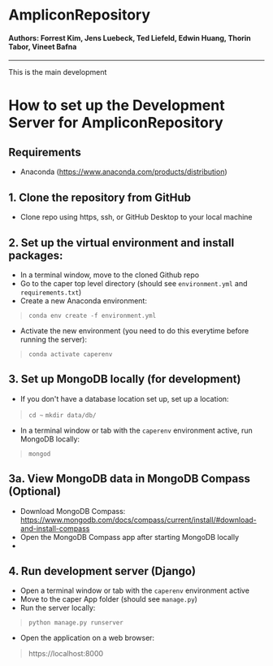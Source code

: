 # AmpliconRepository

#### Authors: Forrest Kim, Jens Luebeck, Ted Liefeld, Edwin Huang, Thorin Tabor, Vineet Bafna
---

This is the main development 

# How to set up the Development Server for AmpliconRepository

## Requirements
- Anaconda (https://www.anaconda.com/products/distribution)

## 1. Clone the repository from GitHub
- Clone repo using https, ssh, or GitHub Desktop to your local machine

## 2. Set up the virtual environment and install packages:
- In a terminal window, move to the cloned Github repo
- Go to the caper top level directory (should see `environment.yml` and `requirements.txt`)
- Create a new Anaconda environment:
> `conda env create -f environment.yml`
- Activate the new environment (you need to do this everytime before running the server):
> `conda activate caperenv` 

## 3. Set up MongoDB locally (for development)
- If you don't have a database location set up, set up a location:
> `cd ~`
> `mkdir data/db/`
- In a terminal window or tab with the `caperenv` environment active, run MongoDB locally:
> `mongod`

## 3a. View MongoDB data in MongoDB Compass (Optional)
- Download MongoDB Compass: https://www.mongodb.com/docs/compass/current/install/#download-and-install-compass
- Open the MongoDB Compass app after starting MongoDB locally
- 

## 4. Run development server (Django)
- Open a terminal window or tab with the `caperenv` environment active
- Move to the caper App folder (should see `manage.py`)
- Run the server locally:
> `python manage.py runserver`
- Open the application on a web browser:
> https://localhost:8000